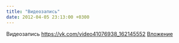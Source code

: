 ```yaml
---
title: "Видеозапись"
date: 2012-04-05 23:13:00 +0300
---
```


Видеозапись
<a class="vk-attach" href="https://vk.com/video41076938_162145552">https://vk.com/video41076938_162145552</a>
<a class="vk-attach" href="https://vk.com/video41076938_162145552">Вложение</a>
